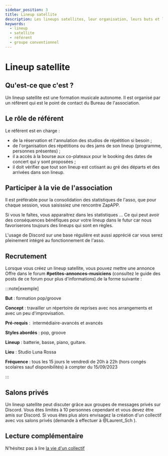 ```yaml
---
sidebar_position: 3
title: Lineup satellite 
description: Les lineups satellites, leur organisation, leurs buts et le rôle de son référent.
keywords:
  - lineup
  - satellite
  - référent
  - groupe conventionnel
---
```

# Lineup satellite

## Qu'est-ce que c'est ?

Un lineup satellite est une formation musicale autonome. Il est organisé par un référent qui est le point de contact du Bureau de l'association.

## Le rôle de référent

Le référent est en charge :
- de la réservation et l'annulation des studios de répétition si besoin ;
- de l'organisation des répétitions ou des jams de son lineup (programme, personnes présentes) ;
- il a accès à la bourse aux co-plateaux pour le booking des dates de concert qui y sont proposées ;
- il doit vérifier que tout son lineup est cotisant au gré des départs et des arrivées dans son lineup.

## Participer à la vie de l'association

Il est préférable pour la consolidation des statistiques de l'asso, que pour chaque session, vous saisissiez une rencontre ZapAPP.

Si vous le faîtes, vous apparaitrez dans les statistiques ... Ce qui peut avoir des conséquences bénéfiques pour votre lineup dans le futur car nous favoriserons toujours des lineups qui sont en règles.

L'usage de Discord sur une base régulière est aussi apprécié car vous serez pleinement intégré au fonctionnement de l'asso.

## Recrutement

Lorsque vous créez un lineup satellite, vous pouvez mettre une annonce Offre dans le forum **#petites-annonces-musiciens** (consultez le guide des posts de ce forum pour plus d'informations).de la forme suivante :

:::note[exemple]

 **But** : formation pop/groove

**Concept** : travailler un répertoire de reprises avec nos arrangements et avec un peu d'improvisation. 

 **Pré-requis** :  intermédiaire-avancés et avancés

 **Styles abordés** : pop, groove

 **Lineup** : batterie, basse, piano, guitare.

 **Lieu** : Studio Luna Rossa

 **Fréquence** : tous les 15 jours le vendredi de 20h à 22h (hors congés scolaires sauf disponibilités) à compter du 15/09/2023

:::

## Salons privés

Un lineup satellite peut discuter grâce aux groupes de messages privés sur Discord. Vous êtes limités à 10 personnes cependant et vous devez être amis sur Discord. Si vous êtes plus alors envisagez la création d'un collectif avec vos salons privés (demande à effectuer à @Laurent_Sch ).

## Lecture complémentaire

N'hésitez pas à lire [la vie d'un collectif](/docs/organiser/la-vie-d-un-collectif)